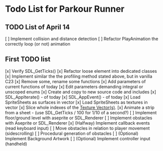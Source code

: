 # Todo List for Parkour Runner

## TODO List of April 14
[ ] Implement collision and distance detection
[ ] Refactor PlayAnimation the correctly loop (or not) animation


## First TODO list
[x] Verify SDL_GetTicks()
[x] Refactor loose element into dedicated classes
[x] Implement similar the the profiling method stated above, but in vanilla C23
[x] Remove some, rename some functions
[x] Add parameters of current functions of today
[x] Edit parameters demanding integral or unscoped enums
[x] Create and copy to new source code and includes
[x] SDL_AppIterate() - of today
[x] SDL_AppEvent() - of today
[x] Load SpriteSheets as surfaces in vector
[x] Load SpriteSheets as textures in vector
[x] Slice whole indexes of the [Texture Vector(s)](https://www.reddit.com/r/sdl/comments/1bo7k1l/tutorial_for_spritestrips/?rdt=46632). 
[x] Animate a strip from a sheet - (use SDL_GetTicks / 100 for 1/10 of a second?)
[ ] Implement floor/ground level with aseprite or SDL_Renderer
[ ] Implement obstacles with Aseprite or SDL_Renderer
[x] (Halfway) Implement callback events (read keyboard input)
[ ] Move obstacles in relation to player movement (sidescrolling)
[ ] Procedural generation of obstacles
[ ] (Optional) Implement Background Artwork
[ ] (Optional) Implement controller input (handheld)